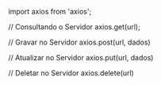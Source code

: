 import axios from 'axios';

// Consultando o Servidor
axios.get(url);

// Gravar no Servidor
axios.post(url, dados)

// Atualizar no Servidor
axios.put(url, dados)

// Deletar no Servidor
axios.delete(url)
